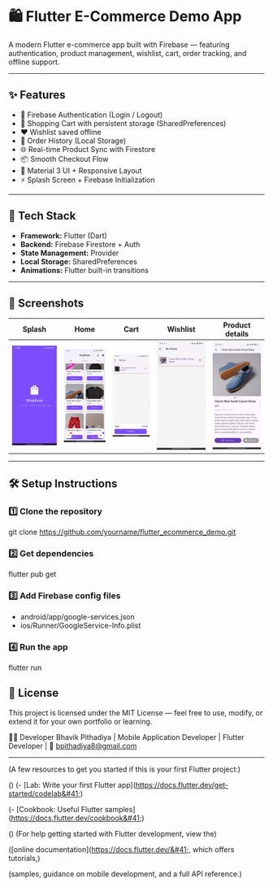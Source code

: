 # 🛍️ Flutter E-Commerce Demo App

A modern Flutter e-commerce app built with Firebase — featuring authentication, product management, wishlist, cart, order tracking, and offline support.

---

## ✨ Features
- 🔐 Firebase Authentication (Login / Logout)
- 🛒 Shopping Cart with persistent storage (SharedPreferences)
- ❤️ Wishlist saved offline
- 🧾 Order History (Local Storage)
- 🌐 Real-time Product Sync with Firestore
- 📦 Smooth Checkout Flow
- 🌙 Material 3 UI + Responsive Layout
- ⚡ Splash Screen + Firebase Initialization

---

## 🧠 Tech Stack
- **Framework:** Flutter (Dart)
- **Backend:** Firebase Firestore + Auth
- **State Management:** Provider
- **Local Storage:** SharedPreferences
- **Animations:** Flutter built-in transitions

---

## 📸 Screenshots
| Splash                       | Home                       | Cart                       | Wishlist                       | Product details                       |
|------------------------------|----------------------------|----------------------------|--------------------------------|---------------------------------------|
| ![](screenshots/splash.jpeg) | ![](screenshots/home.jpeg) | ![](screenshots/cart.jpeg) | ![](screenshots/wishlist.jpeg) | ![](screenshots/product_details.jpeg) |

---

## 🛠️ Setup Instructions

### 1️⃣ Clone the repository
git clone https://github.com/yourname/flutter_ecommerce_demo.git

### 2️⃣ Get dependencies
flutter pub get

### 3️⃣ Add Firebase config files
 - android/app/google-services.json
 - ios/Runner/GoogleService-Info.plist

### 4️⃣ Run the app
flutter run

## 📄 License
This project is licensed under the MIT License — feel free to use, modify, or extend it for your own portfolio or learning.

👨‍💻 Developer Bhavik Pithadiya | Mobile Application Developer | Flutter Developer | 📧 bpithadiya8@gmail.com

---

 (A few resources to get you started if this is your first Flutter project:)

 ()
 (- [Lab: Write your first Flutter app]&#40;https://docs.flutter.dev/get-started/codelab&#41;)

 (- [Cookbook: Useful Flutter samples]&#40;https://docs.flutter.dev/cookbook&#41;)

 ()
 (For help getting started with Flutter development, view the)

 ([online documentation]&#40;https://docs.flutter.dev/&#41;, which offers tutorials,)

 (samples, guidance on mobile development, and a full API reference.)
